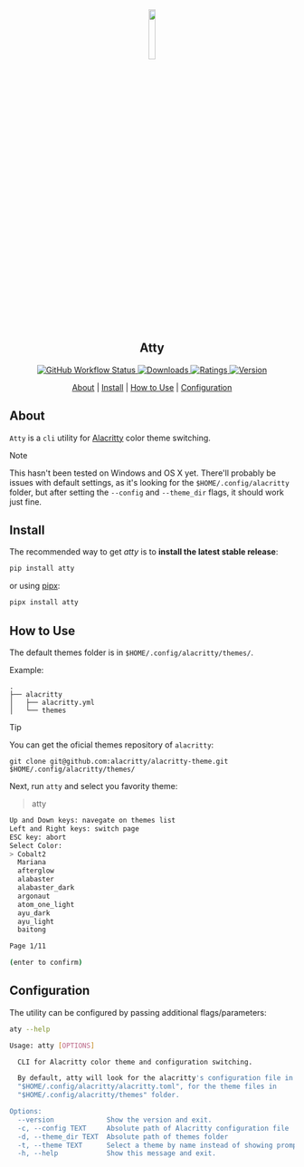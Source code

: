 <h2 align="center">
  <a href="https://pypi.org/project/atty/">
    <img src="https://github.com/mstuttgart/atty/assets/8174740/2ce05801-e28a-470c-b755-68081671344f" width="15%">
  </a>
  <br>
      Atty
</h2>

<p align="center">

  <a href="https://github.com/mstuttgart/atty/actions/workflows/main.yml">
    <img alt="GitHub Workflow Status" src="https://github.com/mstuttgart/atty/actions/workflows/main.yml/badge.svg">
  </a>

  <a href="https://pypi.org/project/atty">
    <img src="https://img.shields.io/pypi/dm/atty?color=fcd800" alt="Downloads">
  </a>

  <a href="https://pypi.org/project/atty">
    <img src="https://img.shields.io/pypi/v/atty.svg?" alt="Ratings">
  </a>

  <a href="https://pypi.org/project/atty/">
    <img src="https://img.shields.io/pypi/pyversions/atty.svg" alt="Version">
  </a>

</p>

<p align="center">
  <a href="#about">About</a> |
  <a href="#install">Install</a> |
  <a href="#how-to-use">How to Use</a> |
  <a href="#configuration">Configuration</a>
</p>

## About

`Atty` is a `cli` utility for [Alacritty](https://github.com/alacritty/alacritty) color theme switching.

> [!NOTE]
> This hasn't been tested on Windows and OS X yet. There'll probably be issues with default settings, as it's looking for the `$HOME/.config/alacritty` folder, but after setting the `--config` and `--theme_dir` flags, it should work just fine.

## Install

The recommended way to get *atty* is to **install the latest stable release**:

```sh
pip install atty
```
or using [pipx](https://github.com/pypa/pipx):

```sh
pipx install atty
```

## How to Use

The default themes folder is in `$HOME/.config/alacritty/themes/`.

Example:

```
.
├── alacritty
│   ├── alacritty.yml
│   └── themes
```

> [!TIP]
> You can get the oficial themes repository of `alacritty`:
> 
> `git clone git@github.com:alacritty/alacritty-theme.git $HOME/.config/alacritty/themes/`


Next, run `atty` and select you favority theme:
> atty

```sh
Up and Down keys: navegate on themes list
Left and Right keys: switch page
ESC key: abort
Select Color:
> Cobalt2
  Mariana
  afterglow
  alabaster
  alabaster_dark
  argonaut
  atom_one_light
  ayu_dark
  ayu_light
  baitong

Page 1/11

(enter to confirm)
```

## Configuration

The utility can be configured by passing additional flags/parameters:

```sh
aty --help

Usage: atty [OPTIONS]

  CLI for Alacritty color theme and configuration switching.

  By default, atty will look for the alacritty's configuration file in
  "$HOME/.config/alacritty/alacritty.toml", for the theme files in
  "$HOME/.config/alacritty/themes" folder.

Options:
  --version             Show the version and exit.
  -c, --config TEXT     Absolute path of Alacritty configuration file
  -d, --theme_dir TEXT  Absolute path of themes folder
  -t, --theme TEXT      Select a theme by name instead of showing prompt.
  -h, --help            Show this message and exit.
```
